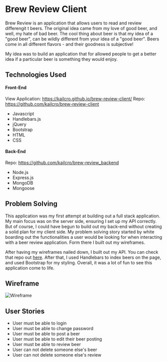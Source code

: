 # Brew Review Client
Brew Review is an application that allows users to read and review differengit t beers. The original idea came from my love of good beer, and well, my hate of bad beer. The cool thing about beer is that my idea of a "good beer", can be wildly different from your idea of a "good beer". Beers come in all different flavors - and their goodness is subjective!

My idea was to build an application that for allowed people to get a better idea if a particular beer is something they would enjoy.

## Technologies Used
#### Front-End
View Application: <https://kailcro.github.io/brew-review-client/>
Repo: <https://github.com/kailcro/brew-review-client>
- Javascript
- Handlebars.js
- jQuery
- Bootstrap
- HTML
- CSS
#### Back-End
Repo: <https://github.com/kailcro/brew-review_backend>
- Node.js
- Express.js
- MongoDB
- Mongoose

## Problem Solving
This application was my first attempt at building out a full stack application. My main focus was on the server side, ensuring I set up my API correctly. But of course, I could have begun to build out my back-end without creating a solid plan for my client side. My problem solving story started by white boarding out the functionalities a user would be looking for when interacting with a beer review application. Form there I built out my wireframes.

After having my wireframes nailed down, I built out my API. You can check that repo out [here](https://github.com/kailcro/brew-review_backend). After that, I used Handlebars to index beers on the page, and used Bootstrap for my styling. Overall, it was a lot of fun to see this application come to life.

## Wireframe
![Wireframe](https://i.imgur.com/zdpyQ76.png)
## User Stories
- User must be able to login
- User must be able to change password
- User must be able to post a beer
- User must be able to edit their beer posting
- User must be able to review beer
- User can not delete someone else's beer
- User can not delete someone else's review
